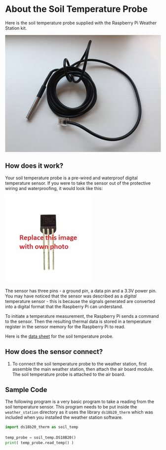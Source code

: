 # About the Soil Temperature Probe

Here is the soil temperature probe supplied with the Raspberry Pi Weather Station kit.

![Soil temperature sensor](images/soil_temp_sensor.png)

## How does it work?

Your soil temperature probe is a pre-wired and waterproof digital temperature sensor. If you were to take the sensor out of the protective wiring and waterproofing, it would look like this:

![Digital temperature sensor](images/bare_sensor.jpg)

The sensor has three pins - a ground pin, a data pin and a 3.3V power pin. You may have noticed that the sensor was described as a *digital* temperature sensor - this is because the signals generated are converted into a digital format that the Raspberry Pi can understand. 

To initiate a temperature measurement, the Raspberry Pi sends a command to the sensor. Then the resulting thermal data is stored in a temperature register in the sensor memory for the Raspberry Pi to read. 

Here is the [data sheet](http://datasheets.maximintegrated.com/en/ds/DS18B20.pdf) for the soil temperature probe.

## How does the sensor connect?

1. To connect the soil temperature probe to the weather station, first assemble the main weather station, then attach the air board module. The soil temperature probe is attached to the air board.


## Sample Code

The following program is a very basic program to take a reading from the soil temperature sensor. This program needs to be put inside the `weather_station` directory as it uses the library `ds18b20_therm` which was included when you installed the weather station software.

```python
import ds18b20_therm as soil_temp

temp_probe = soil_temp.DS18B20()
print( temp_probe.read_temp() )
```